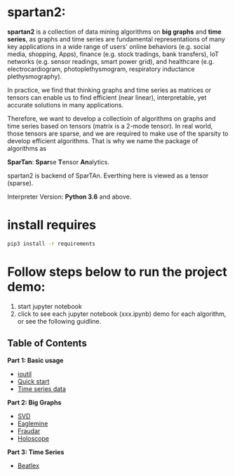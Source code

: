 # spartan2:

**spartan2** is a collection of data mining algorithms on **big graphs** and
**time series**, as graphs and time series are fundamental representations of many key applications 
in a wide range of users' online behaviors (e.g. social media, shopping, Apps), 
finance (e.g. stock tradings, bank transfers), IoT networks (e.g. sensor readings, smart power grid), and healthcare (e.g. electrocardiogram, photoplethysmogram, respiratory inductance plethysmography). 

In practice, we find that thinking graphs and time series as matrices or tensors
can enable us to find efficient (near linear), interpretable, yet accurate solutions in many applications.

Therefore, we want to develop a collectioin of algorithms on graphs and time series based
on tensors (matrix is a 2-mode tensor). In real world, those tensors are sparse, and we
are required to make use of the sparsity to develop efficient algorithms. That is why
we name the package of algorithms as 

**SparTan**: **Spar**se **T**ensor **An**alytics.

spartan2 is backend of SparTAn.
Everthing here is viewed as a tensor (sparse).

Interpreter Version: **Python 3.6** and above.

# install requires
```bash
pip3 install -r requirements
```


# Follow steps below to run the project demo:

1. start jupyter notebook
2. click to see each jupyter notebook (xxx.ipynb) demo for each algorithm, or see the following guidline.


## Table of Contents

**Part 1: Basic usage**

* [ioutil](https://github.com/shenghua-liu/spartan2/blob/master/ioutil_demo.ipynb)
* [Quick start](https://github.com/shenghua-liu/spartan2/blob/master/quick_start.ipynb)
* [Time series data](https://github.com/shenghua-liu/spartan2/blob/master/TimeseriesData_demo.ipynb)

**Part 2: Big Graphs**

* [SVD](https://github.com/shenghua-liu/spartan2/blob/master/SVD_demo.ipynb)
* [Eaglemine](https://github.com/shenghua-liu/spartan2/blob/master/Eaglemine_demo.ipynb)
* [Fraudar](https://github.com/shenghua-liu/spartan2/blob/master/Fraudar_demo.ipynb)
* [Holoscope](https://github.com/shenghua-liu/spartan2/blob/master/Holoscope_demo.ipynb)

**Part 3: Time Series**

* [Beatlex](https://github.com/shenghua-liu/spartan2/blob/master/Beatlex_demo.ipynb)
